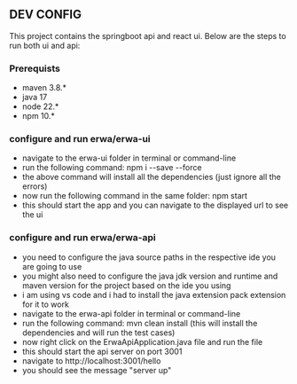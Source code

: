 ## DEV CONFIG ##

This project contains the springboot api and react ui. Below are the steps to run both ui and api:

### Prerequists ###
- maven 3.8.*
- java 17
- node 22.*
- npm 10.*

### configure and run  erwa/erwa-ui ###
- navigate to the erwa-ui folder in terminal or command-line
- run the following command: npm i --save --force
- the above command will install all the dependencies (just ignore all the errors)
- now run the following command in the same folder: npm start
- this should start the app and you can navigate to the displayed url to see the ui

### configure and run  erwa/erwa-api ###
- you need to configure the java source paths in the respective ide you are going to use
- you might also need to configure the java jdk version and runtime and maven version for the project based on the ide you using
- i am using vs code and i had to install the java extension pack extension for it to work
- navigate to the erwa-api folder in terminal or command-line
- run the following command: mvn clean install  (this will install the dependencies and will run the test cases)
- now right click on the ErwaApiApplication.java file and run the file
- this should start the api server on port 3001
- navigate to http://localhost:3001/hello
- you should see the message "server up"